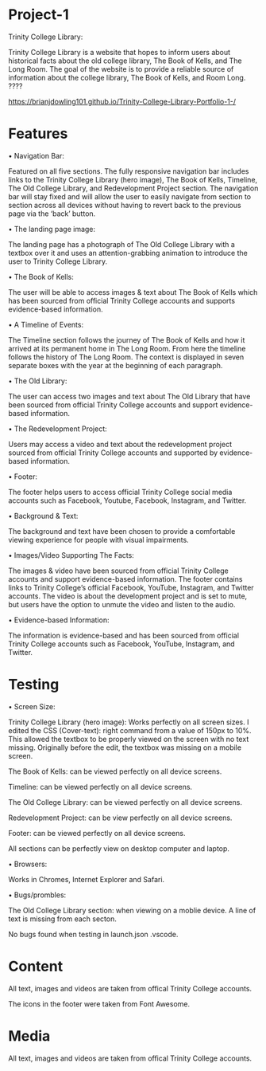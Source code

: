 # Project-1
Trinity College Library:

Trinity College Library is a website that hopes to inform users about historical facts about the old college library, The Book of Kells, and The Long Room. The goal of the website is to provide a reliable source of information about the college library, The Book of Kells, and Room Long. ????

https://brianjdowling101.github.io/Trinity-College-Library-Portfolio-1-/

# Features

•	Navigation Bar:

Featured on all five sections. The fully responsive navigation bar includes links to the Trinity College Library (hero image), The Book of Kells, Timeline, The Old College Library, and Redevelopment Project section. The navigation bar will stay fixed and will allow the user to easily navigate from section to section across all devices without having to revert back to the previous page via the ‘back’ button.

•	The landing page image:

The landing page has a photograph of The Old College Library with a textbox over it and uses an attention-grabbing animation to introduce the user to Trinity College Library.

•	The Book of Kells:

The user will be able to access images & text about The Book of Kells which has been sourced from official Trinity College accounts and supports evidence-based information.

• A Timeline of Events:

The Timeline section follows the journey of The Book of Kells and how it arrived at its permanent home in The Long Room. From here the timeline follows the history of The Long Room. The context is displayed in seven separate boxes with the year at the beginning of each paragraph.

• The Old Library:

The user can access two images and text about The Old Library that have been sourced from official Trinity College accounts and support evidence-based information.

• The Redevelopment Project:

Users may access a video and text about the redevelopment project sourced from official Trinity College accounts and supported by evidence-based information.

• Footer:

The footer helps users to access official Trinity College social media accounts such as Facebook, Youtube, Facebook, Instagram, and Twitter.

• Background & Text:

The background and text have been chosen to provide a comfortable viewing experience for people with visual impairments.

• Images/Video Supporting The Facts:

The images & video have been sourced from official Trinity College accounts and support evidence-based information. The footer contains links to Trinity College’s official Facebook, YouTube, Instagram, and Twitter accounts. The video is about the development project and is set to mute, but users have the option to unmute the video and listen to the audio.

• Evidence-based Information:

The information is evidence-based and has been sourced from official Trinity College accounts such as Facebook, YouTube, Instagram, and Twitter.

# Testing

• Screen Size:

Trinity College Library (hero image): Works perfectly on all screen sizes. I edited the CSS (Cover-text): right command from a value of 150px to 10%. This allowed the textbox to be properly viewed on the screen with no text missing. Originally before the edit, the textbox was missing on a mobile screen.

The Book of Kells: can be viewed perfectly on all device screens.

Timeline: can be viewed perfectly on all device screens.

The Old College Library: can be viewed perfectly on all device screens.

Redevelopment Project: can be view perfectly on all device screens.

Footer: can be viewed perfectly on all device screens.

All sections can be perfectly view on desktop computer and laptop.



• Browsers:

Works in Chromes, Internet Explorer and Safari.

• Bugs/prombles:

The Old College Library section: when viewing on a moblie device. A line of text is missing from each secton.

No bugs found when testing in launch.json .vscode.

# Content

All text, images and videos are taken from offical Trinity College accounts. 

The icons in the footer were taken from Font Awesome.

# Media
All text, images and videos are taken from offical Trinity College accounts. 








